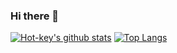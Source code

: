 ### Hi there 👋
[![Hot-key's github stats](https://github-readme-stats.vercel.app/api?username=Hot-key)](https://github.com/anuraghazra/github-readme-stats)
[![Top Langs](https://github-readme-stats.vercel.app/api/top-langs/?username=Hot-key&layout=compact)](https://github.com/anuraghazra/github-readme-stats)
